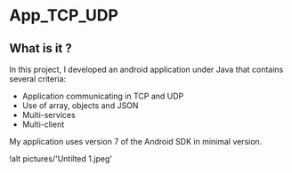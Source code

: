 # App_TCP_UDP

## What is it ?

In this project, I developed an android application under Java that contains several criteria:

- Application communicating in TCP and UDP
- Use of array, objects and JSON
- Multi-services
- Multi-client

My application uses version 7 of the Android SDK in minimal version.

!alt pictures/'Untilted 1.jpeg'

